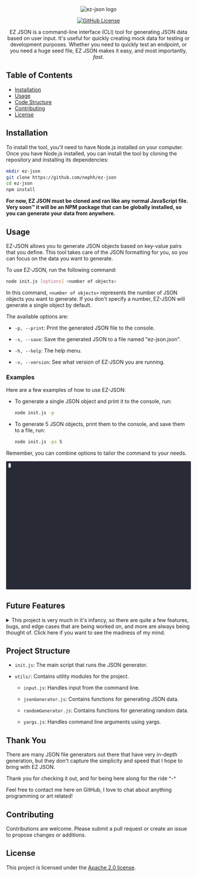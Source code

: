 <div align="center">

<img src="![Alt text](image-1.png)" alt="ez-json logo" width="300"/>

[![GitHub License](https://img.shields.io/github/license/nephh/ez-json?style=for-the-badge&color=blue)](https://www.apache.org/licenses/LICENSE-2.0)

EZ JSON is a command-line interface (CLI) tool for generating JSON data based on user input. It's useful for quickly creating mock data for testing or development purposes. Whether you need to quickly test an endpoint, or you need a huge seed file, EZ JSON makes it easy, and most importantly, _fast_.

</div>

## Table of Contents

- [Installation](#installation)
- [Usage](#usage)
- [Code Structure](#code-structure)
- [Contributing](#contributing)
- [License](#license)

## Installation

To install the tool, you'll need to have Node.js installed on your computer. Once you have Node.js installed, you can install the tool by cloning the repository and installing its dependencies:

```bash
mkdir ez-json
git clone https://github.com/nephh/ez-json
cd ez-json
npm install
```

**For now, EZ JSON must be cloned and ran like any normal JavaScript file. Very soon™️ it will be an NPM package that can be globally installed, so you can generate your data from anywhere.**

## Usage

EZ-JSON allows you to generate JSON objects based on key-value pairs that you define. This tool takes care of the JSON formatting for you, so you can focus on the data you want to generate.

To use EZ-JSON, run the following command:

```bash
node init.js [options] <number of objects>
```

In this command, `<number of objects>` represents the number of JSON objects you want to generate. If you don't specify a number, EZ-JSON will generate a single object by default.

The available options are:

- `-p, --print`: Print the generated JSON file to the console.

- `-s, --save`: Save the generated JSON to a file named "ez-json.json".

- `-h, --help`: The help menu.

- `-v, --version`: See what version of EZ-JSON you are running.

### Examples

Here are a few examples of how to use EZ-JSON:

- To generate a single JSON object and print it to the console, run:

  ```bash
  node init.js -p
  ```

- To generate 5 JSON objects, print them to the console, and save them to a file, run:

  ```bash
  node init.js -ps 5
  ```

Remember, you can combine options to tailor the command to your needs.

!["ezjson example gif"](./assets/ezjson.gif)

## Future Features

<details>
<summary> This project is very much in it's infancy, so there are quite a few features, bugs, and edge cases that are being worked on, and more are always being thought of. Click here if you want to see the madness of my mind.
</summary>

<br />

As of right now, the string generation is very barebones and random. Very soon™️ more specific keys will be checked, so that more accurate values will be generated from a set dictionary based on the keys. The specificity of the values generated is not very deep at the moment.

Deal with duplicate numbers, as of now if you need to generate 100 users all with unique userIds, there's gonna be duplicates. Adding a flag to not allow duplicate numbers is high priority, while more advanced cases will probably need to be handled in a more customizable way.

I also want to make this extendable, which means allowing users to specify a custom regex or a predefined set of words for more explicit values. User defined dictionaries used for specific keys, existing JSON file importing, all these things are future ideas focused on allowing the user to customize their JSON generation to their hearts content.

Whether these customizations will become extra arguments in the CLI, or a config file is still up for debate. A config would probably be best for more in-depth custom values.

I plan on rewriting this in Go, but I first need to learn the ins and outs of the language, so this will live on node for now.

Once this is an official npm package, installing with the --global flag will allow you to generate JSON in any directory.

</details>

## Project Structure

- `init.js`: The main script that runs the JSON generator.

- `utils/`: Contains utility modules for the project.

  - `input.js`: Handles input from the command line.

  - `jsonGenerator.js`: Contains functions for generating JSON data.

  - `randomGenerator.js`: Contains functions for generating random data.

  - `yargs.js`: Handles command line arguments using yargs.

## Thank You

There are many JSON file generators out there that have very in-depth generation, but they don't capture the simplicity and speed that I hope to bring with EZ JSON.

Thank you for checking it out, and for being here along for the ride ^-^

Feel free to contact me here on GitHub, I love to chat about anything programming or art related!

## Contributing

Contributions are welcome. Please submit a pull request or create an issue to propose changes or additions.

## License

This project is licensed under the [Apache 2.0 license](https://www.apache.org/licenses/LICENSE-2.0).
